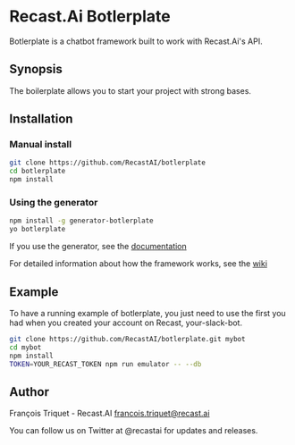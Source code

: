 # Recast.Ai Botlerplate

Botlerplate is a chatbot framework built to work with Recast.Ai's API.

## Synopsis

The boilerplate allows you to start your project with strong bases.

## Installation

### Manual install

```bash
git clone https://github.com/RecastAI/botlerplate
cd botlerplate
npm install
```

### Using the generator

```bash
npm install -g generator-botlerplate
yo botlerplate
```
If you use the generator, see the [documentation](https://github.com/RecastAI/generator-botlerplate)


For detailed information about how the framework works, see the [wiki](https://github.com/RecastAI/botlerplate/wiki)

## Example

To have a running example of botlerplate, you just need to use the first you had when you created your account on Recast, your-slack-bot.

```bash
git clone https://github.com/RecastAI/botlerplate.git mybot
cd mybot
npm install
TOKEN=YOUR_RECAST_TOKEN npm run emulator -- --db
```

## Author

François Triquet - Recast.AI francois.triquet@recast.ai

You can follow us on Twitter at @recastai for updates and releases.


